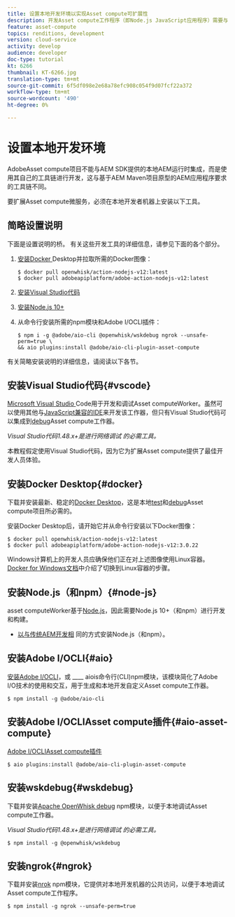 ```yaml
---
title: 设置本地开发环境以实现Asset compute可扩展性
description: 开发Asset compute工作程序（即Node.js JavaScript应用程序）需要与传统AEM开发不同的特定开发工具，这些工具从Node.js和各种npm模块到Docker Desktop和Microsoft Visual Studio代码。
feature: asset-compute
topics: renditions, development
version: cloud-service
activity: develop
audience: developer
doc-type: tutorial
kt: 6266
thumbnail: KT-6266.jpg
translation-type: tm+mt
source-git-commit: 6f5df098e2e68a78efc908c054f9d07fcf22a372
workflow-type: tm+mt
source-wordcount: '490'
ht-degree: 0%

---
```



# 设置本地开发环境

AdobeAsset compute项目不能与AEM SDK提供的本地AEM运行时集成，而是使用其自己的工具链进行开发，这与基于AEM Maven项目原型的AEM应用程序要求的工具链不同。

要扩展Asset compute微服务，必须在本地开发者机器上安装以下工具。

## 简略设置说明

下面是设置说明的桥。 有关这些开发工具的详细信息，请参见下面的各个部分。

1. [安装Docker ](https://www.docker.com/products/docker-desktop) Desktop并拉取所需的Docker图像：

   ```
   $ docker pull openwhisk/action-nodejs-v12:latest
   $ docker pull adobeapiplatform/adobe-action-nodejs-v12:latest
   ```

1. [安装Visual Studio代码](https://code.visualstudio.com/download)
1. [安装Node.js 10+](../../local-development-environment/development-tools.md#node-js)
1. 从命令行安装所需的npm模块和Adobe I/OCLI插件：

   ```
   $ npm i -g @adobe/aio-cli @openwhisk/wskdebug ngrok --unsafe-perm=true \
   && aio plugins:install @adobe/aio-cli-plugin-asset-compute
   ```

有关简略安装说明的详细信息，请阅读以下各节。

## 安装Visual Studio代码{#vscode}

[Microsoft Visual Studio ](https://code.visualstudio.com/download) Code用于开发和调试Asset computeWorker。虽然可以使用其他与[JavaScript兼容的IDE](../../local-development-environment/development-tools.md#set-up-the-development-ide)来开发该工作器，但只有Visual Studio代码可以集成到[debug](../test-debug/debug.md)Asset compute工作器。

_Visual Studio代码1.48.x+是进行网络调试 [](#wskdebug) 的必需工具。_

本教程假定使用Visual Studio代码，因为它为扩展Asset compute提供了最佳开发人员体验。

## 安装Docker Desktop{#docker}

下载并安装最新、稳定的[Docker Desktop](https://www.docker.com/products/docker-desktop)，这是本地[test](../test-debug/test.md)和[debug](../test-debug/debug.md)Asset compute项目所必需的。

安装Docker Desktop后，请开始它并从命令行安装以下Docker图像：

```
$ docker pull openwhisk/action-nodejs-v12:latest
$ docker pull adobeapiplatform/adobe-action-nodejs-v12:3.0.22
```

Windows计算机上的开发人员应确保他们正在对上述图像使用Linux容器。 [Docker for Windows文档](https://docs.docker.com/docker-for-windows/)中介绍了切换到Linux容器的步骤。

## 安装Node.js（和npm）{#node-js}

asset computeWorker基于[Node.js](https://nodejs.org/)，因此需要Node.js 10+（和npm）进行开发和构建。

+ [以与传统AEM开发相](../../local-development-environment/development-tools.md#node-js) 同的方式安装Node.js（和npm）。

## 安装Adobe I/OCLI{#aio}

[安装Adobe I/OCLI](../../local-development-environment/development-tools.md#aio-cli)，或 ____ aiois命令行(CLI)npm模块，该模块简化了Adobe I/O技术的使用和交互，用于生成和本地开发自定义Asset compute工作器。

```
$ npm install -g @adobe/aio-cli
```

## 安装Adobe I/OCLIAsset compute插件{#aio-asset-compute}

[Adobe I/OCLIAsset compute插件](https://github.com/adobe/aio-cli-plugin-asset-compute)

```
$ aio plugins:install @adobe/aio-cli-plugin-asset-compute
```

## 安装wskdebug{#wskdebug}

下载并安装[Apache OpenWhisk debug](https://www.npmjs.com/package/@openwhisk/wskdebug) npm模块，以便于本地调试Asset compute工作器。

_Visual Studio代码1.48.x+是进行网络调试 [](#wskdebug) 的必需工具。_

```
$ npm install -g @openwhisk/wskdebug
```

## 安装ngrok{#ngrok}

下载并安装[nrok](https://www.npmjs.com/package/ngrok) npm模块，它提供对本地开发机器的公共访问，以便于本地调试Asset compute工作程序。

```
$ npm install -g ngrok --unsafe-perm=true
```
